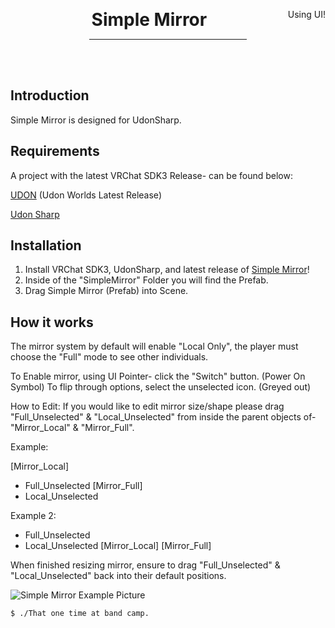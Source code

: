 <div align="center">
    <div class="header">
        <p>
            <h1 style="display:inline;text-size:24px;"> Simple Mirror</h2>
            <span style="float:right">Using UI!</span>
        </p>
    </div>
    <!-- build status badges here thanks -->
    <hr style="width:50%" />
    <br />
    <br />
</div>

## Introduction

Simple Mirror is designed for UdonSharp.

## Requirements
A project with the latest VRChat SDK3 Release- can be found below:

[UDON](https://vrchat.com/home/download) (Udon Worlds Latest Release)

[Udon Sharp](https://github.com/vrchat-community/UdonSharp/releases/tag/v0.20.3)

## Installation

1. Install VRChat SDK3, UdonSharp, and latest release of [Simple Mirror](https://github.com/itsKatVR/vrc-simple-mirror/releases/latest)!
2. Inside of the "SimpleMirror" Folder you will find the Prefab.
3. Drag Simple Mirror (Prefab) into Scene.

## How it works
The mirror system by default will enable "Local Only", the player must choose the "Full" mode to see other individuals.

To Enable mirror, using UI Pointer- click the "Switch" button. (Power On Symbol)
To flip through options, select the unselected icon. (Greyed out)


How to Edit:
If you would like to edit mirror size/shape please drag "Full_Unselected" & "Local_Unselected" from inside the parent objects of-
"Mirror_Local" & "Mirror_Full".

Example:

[Mirror_Local]
- Full_Unselected
[Mirror_Full]
- Local_Unselected

Example 2:
- Full_Unselected
- Local_Unselected
[Mirror_Local]
[Mirror_Full]

When finished resizing mirror, ensure to drag "Full_Unselected" & "Local_Unselected" back into their default positions.

![Simple Mirror Example Picture](https://user-images.githubusercontent.com/77287432/188236683-6a6974d7-7bee-4fb8-8380-8702f2e2d25f.PNG)

```
$ ./That one time at band camp.
```
